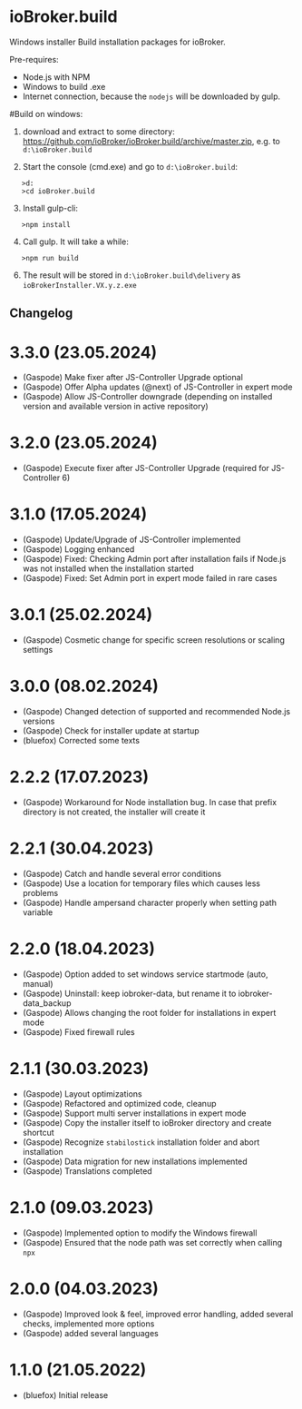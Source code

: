 # ioBroker.build

Windows installer Build installation packages for ioBroker.

Pre-requires:

- Node.js with NPM
- Windows to build .exe
- Internet connection, because the `nodejs` will be downloaded by gulp.

#Build on windows:

1. download and extract to some directory: https://github.com/ioBroker/ioBroker.build/archive/master.zip, e.g. to `d:\ioBroker.build`

2. Start the console (cmd.exe) and go to `d:\ioBroker.build`:

```
   >d:
   >cd ioBroker.build
```

3. Install gulp-cli:

```
   >npm install
```

4. Call gulp. It will take a while:

```
   >npm run build
```

6. The result will be stored in `d:\ioBroker.build\delivery` as `ioBrokerInstaller.VX.y.z.exe`

## Changelog

# 3.3.0 (23.05.2024)

- (Gaspode) Make fixer after JS-Controller Upgrade optional
- (Gaspode) Offer Alpha updates (@next) of JS-Controller in expert mode
- (Gaspode) Allow JS-Controller downgrade (depending on installed version and available version in active repository)

# 3.2.0 (23.05.2024)

- (Gaspode) Execute fixer after JS-Controller Upgrade (required for JS-Controller 6)

# 3.1.0 (17.05.2024)

- (Gaspode) Update/Upgrade of JS-Controller implemented
- (Gaspode) Logging enhanced
- (Gaspode) Fixed: Checking Admin port after installation fails if Node.js was not installed when the installation started
- (Gaspode) Fixed: Set Admin port in expert mode failed in rare cases

# 3.0.1 (25.02.2024)

- (Gaspode) Cosmetic change for specific screen resolutions or scaling settings

# 3.0.0 (08.02.2024)

- (Gaspode) Changed detection of supported and recommended Node.js versions
- (Gaspode) Check for installer update at startup
- (bluefox) Corrected some texts

# 2.2.2 (17.07.2023)

- (Gaspode) Workaround for Node installation bug. In case that prefix directory is not created, the installer will create it

# 2.2.1 (30.04.2023)

- (Gaspode) Catch and handle several error conditions
- (Gaspode) Use a location for temporary files which causes less problems
- (Gaspode) Handle ampersand character properly when setting path variable

# 2.2.0 (18.04.2023)

- (Gaspode) Option added to set windows service startmode (auto, manual)
- (Gaspode) Uninstall: keep iobroker-data, but rename it to iobroker-data_backup
- (Gaspode) Allows changing the root folder for installations in expert mode
- (Gaspode) Fixed firewall rules

# 2.1.1 (30.03.2023)

- (Gaspode) Layout optimizations
- (Gaspode) Refactored and optimized code, cleanup
- (Gaspode) Support multi server installations in expert mode
- (Gaspode) Copy the installer itself to ioBroker directory and create shortcut
- (Gaspode) Recognize `stabilostick` installation folder and abort installation
- (Gaspode) Data migration for new installations implemented
- (Gaspode) Translations completed

# 2.1.0 (09.03.2023)

- (Gaspode) Implemented option to modify the Windows firewall
- (Gaspode) Ensured that the node path was set correctly when calling `npx`

# 2.0.0 (04.03.2023)

- (Gaspode) Improved look & feel, improved error handling, added several checks, implemented more options
- (Gaspode) added several languages

# 1.1.0 (21.05.2022)

- (bluefox) Initial release
